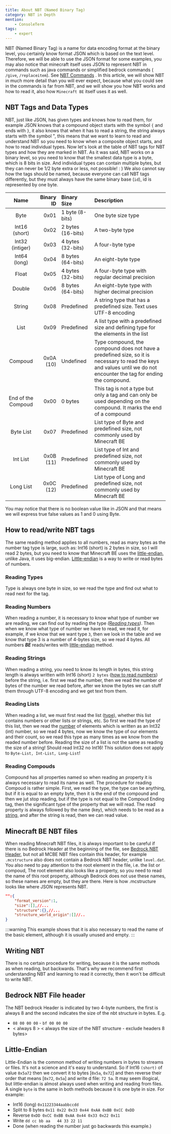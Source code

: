 ```yaml
---
title: About NBT (Named Binary Tag)
category: NBT in Depth
mention:
    - ConsoleTerm
tags:
    - expert
---
```


NBT (Named Binary Tag) is a name for data encoding format at the binary level, you certainly know format JSON which is based on the text level. Therefore, we will be able to use the JSON format for some examples, you may also notice that minecraft itself uses JSON to represent NBT in commands such as java commands or simplified bedrock commands ( `/give`, `/replaceitem`). See [NBT Commands](/commands/nbt-commands.md) . In this article, we will show NBT in much more detail than you will ever expect, because what you could see in the commands is far from NBT, and we will show you how NBT works and how to read it, also how `Minecraft BE` itself uses it as well.

## NBT Tags and Data Types
NBT, just like JSON, has given types and knows how to read them, for example JSON knows that a compound object starts with the symbol `{` and ends with `}`, it also knows that when it has to read a string, the string always starts with the symbol ", this means that we want to learn to read and understand NBT so you need to know when a composite object starts, and how to read individual types.
Now let's look at the table of NBT tags for NBT types and how they are marked in NBT.
As it was said, NBT works on a binary level, so you need to know that the smallest data type is a byte, which is 8 bits in size. And individual types can contain multiple bytes, but they can never be 1/2 byte extra or less, not possible! : )
We also cannot say how the tags should be named, because everyone can call NBT tags differently, but they must always have the same binary base (`id`), id is represented by one byte.

|        Name        | Binary ID | Binary  Size      | Description                                                                                                                                                            |
| :----------------: | --------: | :---------------- | :--------------------------------------------------------------------------------------------------------------------------------------------------------------------- |
|        Byte        |      0x01 | 1 byte (8-bits)   | One byte size type                                                                                                                                                     |
|   Int16 (short)    |      0x02 | 2 bytes (16-bits) | A two-byte type                                                                                                                                                        |
|  Int32 (intiger)   |      0x03 | 4 bytes (32-bits) | A four-byte type                                                                                                                                                       |
|    Int64 (long)    |      0x04 | 8 bytes (64-bits) | An eight-byte type                                                                                                                                                     |
|       Float        |      0x05 | 4 bytes (32-bits) | A four-byte type with regular decimal precision                                                                                                                        |
|       Double       |      0x06 | 8 bytes (64-bits) | An eight-byte type with higher decimal precision                                                                                                                       |
|       String       |      0x08 | Predefined        | A string type that has a predefined size. Text uses UTF-8 encoding                                                                                                     |
|        List        |      0x09 | Predefined        | A list type with a predefined size and defining type for the elements in the list                                                                                      |
|      Compoud       | 0x0A (10) | Undefined         | Type compound, the compound does not have a predefined size, so it is necessary to read the keys and values until we do not encounter the tag for ending the compound. |
| End of the Compoud |      0x00 | 0 bytes           | This tag is not a type but only a tag and can only be used depending on the compound. It marks the end of a compound                                                   |
|     Byte List      |      0x07 | Predefined        | List type of Byte and predefined size, not commonly used by Minecraft BE                                                                                               |
|      Int List      | 0x0B (11) | Predefined        | List type of Int and predefined size, not commonly used by Minecraft BE                                                                                                |
|     Long List      | 0x0C (12) | Predefined        | List type of Long and predefined size, not commonly used by Minecraft BE                                                                                               |

You may notice that there is no boolean value like in JSON and that means we will express true false values as 1 and 0 using Byte.

## How to read/write NBT tags
The same reading method applies to all numbers, read as many bytes as the number tag type is large, such as: Int16 (short) is 2 bytes in size, so I will read 2 bytes, but you need to know that Minecraft BE uses the [little-endian](#little-endian), unlike Java, it uses big-endian.  [Little-endian](#little-endian) is a way to write or read bytes of numbers.

### Reading Types
Type is always one byte in size, so we read the type and find out what to read next for the tag.

### Reading Numbers
When reading a number, it is necessary to know what type of number we are reading, we can find out by reading the type *([Reading types](#reading-types))*. Then when we know what type of number we have to read, we read it, for example, if we know that we want type `3`, then we look in the table and we know that type 3 is a number of 4-bytes size, so we read 4 bytes. All numbers ***BE*** reads/writes with [little-endian](#little-endian) method.

### Reading Strings
When reading a string, you need to know its length in bytes, this string length is always written with Int16 (short) `2 bytes` ([how to read numbers](#reading-numbers)) before the string, i.e. first we read the number, then we read the number of bytes of the number we read before, after we know the bytes we can stuff them through UTF-8 encoding and we get text from them.

### Reading Lists
When reading a list, we must first read the list ([type](#reading-types)), whether this list contains numbers or other lists or strings, etc. So first we read the type of this list, then we read the [number](#reading-numbers) of elements which is written as an Int32 (int) number, so we read 4 bytes, now we know the type of our elements and their count, so we read this type as many times as we know from the readed number before. Reading the size of a list is not the same as reading the size of a string! Should read Int32 no Int16! This solution does not apply to `Byte-List, Int-List, Long-List`!

### Reading Compouds
Compound has all properties named so when reading an property it is always necessary to read its name as well. The procedure for reading Compoud is rather simple. First, we read the type, the type can be anything, but if it is equal to an empty byte, then it is the end of the compound and then we jut stop reading, but if the type is not equal to the Compoud Ending tag, then the significant type of the property that we will read. The read property is always followed by the name (key), which needs to be read as a [string](#reading-strings), and after the string is read, then we can read value.

## Minecraft BE NBT files
When reading Minecraft NBT files, it is always important to be careful if there is no Bedrock Header at the beginning of the file, see [Bedrock NBT Header](#bedrock-nbt-file-header), but not all MCBE NBT files contain this header, for example `.mcstructure` also does not contain a Bedrock NBT header, unlike `level.dat`.
You also need to pay attention to the root element in the file, i.e. the list or compoud,
The root element also looks like a property, so you need to read the name of this root property, although Bedrock does not use these names, so these names are empty, but they are there.
Here is how .mcstructure looks like where JSON represents NBT.
```json
"":{
    "format_version":1,
    "size":[],//...
    "structure":{},//...
    "structure_world_origin":[]//..
}
```
:::warning
This example shows that it is also necessary to read the name of the basic element, although it is usually unused and empty.
:::

## Writing NBT
There is no certain procedure for writing, because it is the same mothods as when reading, but backwards. That's why we recommend first understanding NBT and learning to read it correctly, then it won't be difficult to write NBT.

## Bedrock NBT File header
The NBT bedrock Header is indicated by two 4-byte numbers, the first is always 8 and the second indicates the size of the nbt structure in bytes. E.g.
 - `08 00 00 00` - `bf 00 00 00`
 - < always 8 > < always the size of the NBT structure - exclude headers 8 bytes>

## Little-Endian
Little-Endian is the common method of writing numbers in bytes to streams or files.
It's not a science and it's easy to understand. So if Int16 `(short)` of value `0x5a72` then we convert it to bytes [`0x5a`, `0x72`] and then reverse their order that means [`0x72`, `0x5a`] and write d file: `72 5a`. It may seem illogical, but little-endian is almost always used when writing and reading from files. A single `byte` is the same in both methods because it is one byte in size. For example:
- Int16 (long) `0x11223344aabbccdd`
- Split to 8 bytes `0x11 0x22 0x33 0x44 0xAA 0xBB 0xCC 0xDD`
- Reverse `0xDD 0xCC 0xBB 0xAA 0x44 0x33 0x22 0x11`
- Write `dd cc bb aa   44 33 22 11`
- Done (when reading the number just go backwards this example.)